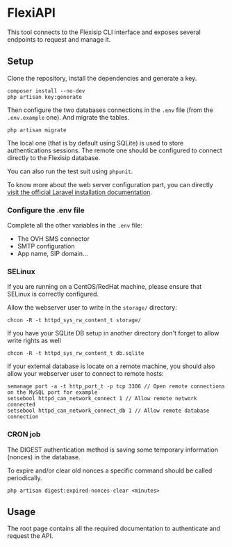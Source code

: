 # FlexiAPI

This tool connects to the Flexisip CLI interface and exposes several endpoints to request and manage it.

## Setup

Clone the repository, install the dependencies and generate a key.

    composer install --no-dev
    php artisan key:generate

Then configure the two databases connections in the `.env` file (from the `.env.example` one). And migrate the tables.

    php artisan migrate

The local one (that is by default using SQLite) is used to store authentications sessions. The remote one should be configured to connect directly to the Flexisip database.

You can also run the test suit using `phpunit`.

To know more about the web server configuration part, you can directly [visit the official Laravel installation documentation](https://laravel.com/docs/6.x).

### Configure the .env file

Complete all the other variables in the `.env` file:
- The OVH SMS connector
- SMTP configuration
- App name, SIP domain…

### SELinux

If you are running on a CentOS/RedHat machine, please ensure that SELinux is correctly configured.

Allow the webserver user to write in the `storage/` directory:

    chcon -R -t httpd_sys_rw_content_t storage/

If you have your SQLite DB setup in another directory don't forget to allow write rights as well

    chcon -R -t httpd_sys_rw_content_t db.sqlite

If your external database is locate on a remote machine, you should also allow your webserver user to connect to remote hosts:

    semanage port -a -t http_port_t -p tcp 3306 // Open remote connections on the MySQL port for example
    setsebool httpd_can_network_connect 1 // Allow remote network connected
    setsebool httpd_can_network_connect_db 1 // Allow remote database connection

### CRON job

The DIGEST authentication method is saving some temporary information (nonces) in the database.

To expire and/or clear old nonces a specific command should be called periodically.

    php artisan digest:expired-nonces-clear <minutes>

## Usage

The root page contains all the required documentation to authenticate and request the API.
